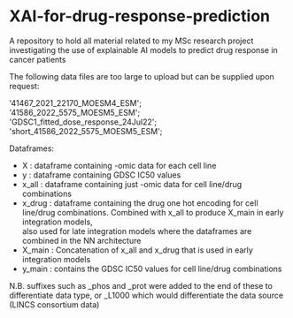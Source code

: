 # XAI-for-drug-response-prediction
A repository to hold all material related to my MSc research project investigating the use of explainable AI models to predict drug response in cancer patients

The following data files are too large to upload but can be supplied upon request:

  '41467_2021_22170_MOESM4_ESM';  
  '41586_2022_5575_MOESM5_ESM';  
  'GDSC1_fitted_dose_response_24Jul22';  
  'short_41586_2022_5575_MOESM5_ESM';

Dataframes:

- X : dataframe containing -omic data for each cell line  
- y : dataframe containing GDSC IC50 values  
- x_all : dataframe containing just -omic data for cell line/drug combinations  
- x_drug : dataframe containing the drug one hot encoding for cell line/drug combinations. Combined with x_all to produce X_main in early integration models,  
  also used for late integration models where the dataframes are combined in the NN architecture  
- X_main : Concatenation of x_all and x_drug that is used in early integration models  
- y_main : contains the GDSC IC50 values for cell line/drug combinations  

N.B. suffixes such as _phos and _prot were added to the end of these to differentiate data type, or _L1000 which would differentiate the data source (LINCS consortium data)

